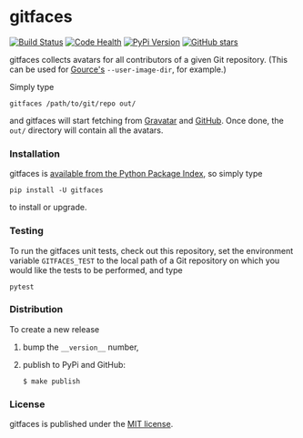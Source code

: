 # gitfaces

[![Build Status](https://travis-ci.org/nschloe/gitfaces.svg?branch=master)](https://travis-ci.org/nschloe/gitfaces)
[![Code Health](https://landscape.io/github/nschloe/gitfaces/master/landscape.png)](https://landscape.io/github/nschloe/gitfaces/master)
[![PyPi Version](https://img.shields.io/pypi/v/gitfaces.svg)](https://pypi.python.org/pypi/gitfaces)
[![GitHub stars](https://img.shields.io/github/stars/nschloe/gitfaces.svg?style=social&label=Star&maxAge=2592000)](https://github.com/nschloe/gitfaces)

gitfaces collects avatars for all contributors of a given Git repository. (This
can be used for [Gource's](https://github.com/acaudwell/Gource)
`--user-image-dir`, for example.)

Simply type
```
gitfaces /path/to/git/repo out/
```
and gitfaces will start fetching from [Gravatar](https://en.gravatar.com/) and
[GitHub](https://github.com/). Once done, the `out/` directory will contain
all the avatars.

### Installation

gitfaces is [available from the Python Package
Index](https://pypi.python.org/pypi/betterbib/), so simply type
```
pip install -U gitfaces
```
to install or upgrade.

### Testing

To run the gitfaces unit tests, check out this repository, set the environment
variable `GITFACES_TEST` to the local path of a Git repository on which you
would like the tests to be performed, and type
```
pytest
```

### Distribution

To create a new release

1. bump the `__version__` number,

2. publish to PyPi and GitHub:
    ```
    $ make publish
    ```

### License

gitfaces is published under the [MIT license](https://en.wikipedia.org/wiki/MIT_License).
